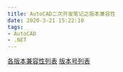 ```yaml
---
title: AutoCAD二次开发笔记之版本兼容性
date: 2020-3-21 15:22:10
tags: 
- AutoCAD
- .NET
---
```

[各版本兼容性列表](https://help.autodesk.com/view/OARX/2020/ENU/?guid=GUID-73279C76-12E2-468B-8687-6B07CE12C350)
[版本号列表](https://help.autodesk.com/view/OARX/2020/ENU/?guid=GUID-A6C680F2-DE2E-418A-A182-E4884073338A)
<!-- more -->